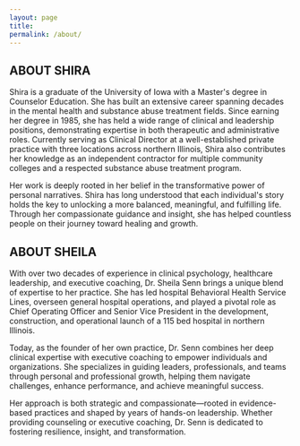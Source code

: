 ```yaml
---
layout: page
title: 
permalink: /about/
---
```


## ABOUT SHIRA

Shira is a graduate of the University of Iowa with a Master's degree in Counselor Education. She has built an extensive career spanning decades in the mental health and substance abuse treatment fields. Since earning her degree in 1985, she has held a wide range of clinical and leadership positions, demonstrating expertise in both therapeutic and administrative roles. Currently serving as Clinical Director at a well-established private practice with three locations across northern Illinois, Shira also contributes her knowledge as an independent contractor for multiple community colleges and a respected substance abuse treatment program.

Her work is deeply rooted in her belief in the transformative power of personal narratives. Shira has long understood that each individual's story holds the key to unlocking a more balanced, meaningful, and fulfilling life. Through her compassionate guidance and insight, she has helped countless people on their journey toward healing and growth.

## ABOUT SHEILA

With over two decades of experience in clinical psychology, healthcare leadership, and executive coaching, Dr. Sheila Senn brings a unique blend of expertise to her practice. She has led hospital Behavioral Health Service Lines, overseen general hospital operations, and played a pivotal role as Chief Operating Officer and Senior Vice President in the development, construction, and operational launch of a 115 bed hospital in northern Illinois. 

Today, as the founder of her own practice, Dr. Senn combines her deep clinical expertise with executive coaching to empower individuals and organizations. She specializes in guiding leaders, professionals, and teams through personal and professional growth, helping them navigate challenges, enhance performance, and achieve meaningful success.

Her approach is both strategic and compassionate—rooted in evidence-based practices and shaped by years of hands-on leadership. Whether providing counseling or executive coaching, Dr. Senn is dedicated to fostering resilience, insight, and transformation.

